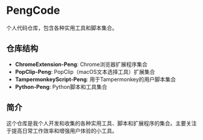 # PengCode

个人代码仓库，包含各种实用工具和脚本集合。

## 仓库结构

- **ChromeExtension-Peng**: Chrome浏览器扩展程序集合
- **PopClip-Peng**: PopClip（macOS文本选择工具）扩展集合
- **TampermonkeyScript-Peng**: 用于Tampermonkey的用户脚本集合
- **Python-Peng**: Python脚本和工具集合

## 简介

这个仓库是我个人开发和收集的各种实用工具、脚本和扩展程序的集合。主要关注于提高日常工作效率和增强用户体验的小工具。
